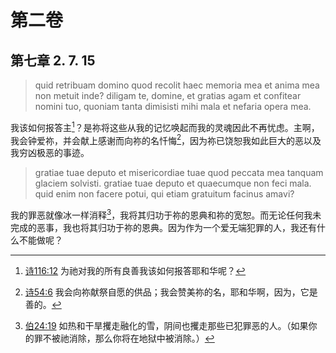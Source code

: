# 第二卷
## 第七章 2. 7. 15

> quid retribuam domino quod recolit haec memoria mea et anima mea non metuit inde? diligam te, domine, et gratias agam et confitear nomini tuo, quoniam tanta dimisisti mihi mala et nefaria opera mea.

我该如何报答主[^1]？是祢将这些从我的记忆唤起而我的灵魂因此不再忧虑。主啊，我会钟爱祢，并会献上感谢而向祢的名忏悔[^2]，因为祢已饶恕我如此巨大的恶以及我穷凶极恶的事迹。

[^1]: [诗116:12](https://biblehub.com/psalms/116-12.htm) 为祂对我的所有良善我该如何报答耶和华呢？

[^2]: [诗54:6](https://biblehub.com/psalms/54-6.htm) 我会向祢献祭自愿的供品；我会赞美祢的名，耶和华啊，因为，它是善的。

> gratiae tuae deputo et misericordiae tuae quod peccata mea tanquam glaciem solvisti. gratiae tuae deputo et quaecumque non feci mala. quid enim non facere potui, qui etiam gratuitum facinus amavi?

我的罪恶就像冰一样消释[^3]，我将其归功于祢的恩典和祢的宽恕。而无论任何我未完成的恶事，我也将其归功于祢的恩典。因为作为一个爱无端犯罪的人，我还有什么不能做呢？

[^3]: [伯24:19](https://biblehub.com/job/24-19.htm) 如热和干旱攫走融化的雪，阴间也攫走那些已犯罪恶的人。（如果你的罪不被祂消除，那么你将在地狱中被消除。）